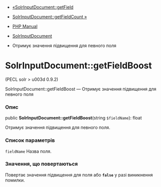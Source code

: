 - [«SolrInputDocument::getField](solrinputdocument.getfield.md)
- [SolrInputDocument::getFieldCount
»](solrinputdocument.getfieldcount.md)

- [PHP Manual](index.md)
- [SolrInputDocument](class.solrinputdocument.md)
- Отримує значення підвищення для певного поля

# SolrInputDocument::getFieldBoost

(PECL solr \> u003d 0.9.2)

SolrInputDocument::getFieldBoost — Отримує значення підвищення для
певного поля

### Опис

public **SolrInputDocument::getFieldBoost**(string `$fieldName`): float

Отримує значення підвищення для певного поля.

### Список параметрів

`fieldName`
Назва поля.

### Значення, що повертаються

Повертає значення підвищення для поля або **`false`** у разі
виникнення помилки.
